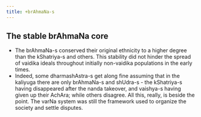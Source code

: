 ```yaml
---
title: +brAhmaNa-s
---
```



## The stable brAhmaNa core
- The brAhmaNa-s conserved their original ethnicity to a higher degree than the kShatriya-s and others. This stability did not hinder the spread of vaidika ideals throughout initially non-vaidika populations in the early times.  
- Indeed, some dharmashAstra-s get along fine assuming that in the kaliyuga there are only brAhmaNa-s and shUdra-s - the kShatriya-s having disappeared after the nanda takeover, and vaishya-s having given up their AchAra; while others disagree. All this, really, is beside the point. The varNa system was still the framework used to organize the society and settle disputes.

